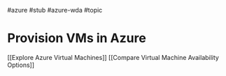 #azure #stub #azure-wda #topic

# Provision VMs in Azure
[[Explore Azure Virtual Machines]]
[[Compare Virtual Machine Availability Options]]